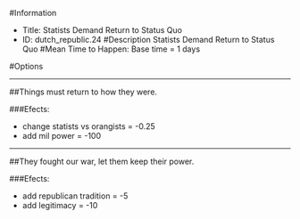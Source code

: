 #Information
 - Title: Statists Demand Return to Status Quo
 - ID: dutch_republic.24
#Description
Statists Demand Return to Status Quo
#Mean Time to Happen:
Base time = 1 days

#Options

___
##Things must return to how they were.

###Efects:<ul><li>change statists vs orangists = -0.25</li><li>add mil power = -100</li></ul>

___
##They fought our war, let them keep their power.

###Efects:<ul><li>add republican tradition = -5</li><li>add legitimacy = -10</li></ul>
